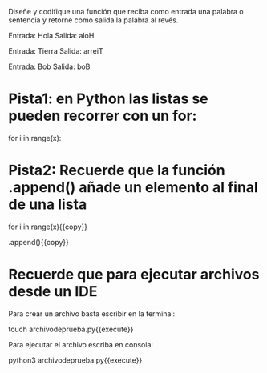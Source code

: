 Diseñe y codifique una  función que reciba como entrada una palabra o sentencia y retorne como salida la palabra al revés.

Entrada: Hola
Salida: aloH

Entrada: Tierra
Salida: arreiT

Entrada: Bob
Salida: boB

# Pista1: en Python las listas se pueden recorrer con un for:
for i in range(x):

# Pista2: Recuerde que la función .append() añade un elemento al final de una lista

for i in range(x){{copy}}

.append(){{copy}}


# Recuerde que para ejecutar archivos desde un IDE

Para crear un archivo basta escribir en la terminal:

touch archivodeprueba.py{{execute}}

Para ejecutar el archivo escriba en consola:

python3 archivodeprueba.py{{execute}}
